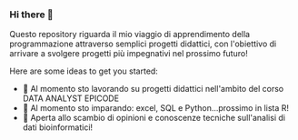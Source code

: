 ### Hi there 👋
Questo repository riguarda il mio viaggio di apprendimento della programmazione attraverso semplici progetti didattici, con l'obiettivo di arrivare a svolgere progetti più impegnativi nel prossimo futuro!

Here are some ideas to get you started:

- 🔭 Al momento sto lavorando su progetti didattici nell'ambito del corso DATA ANALYST EPICODE 
- 🌱 Al momento sto imparando: excel, SQL e Python...prossimo in lista R!
- 👯 Aperta allo scambio di opinioni e conoscenze tecniche sull'analisi di dati bioinformatici!
